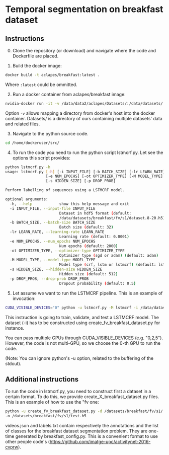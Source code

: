 # Temporal segmentation on breakfast dataset

## Instructions

0. Clone the repository (or download) and navigate where the code and Dockerfile are placed.

1. Build the docker image:
```bash
docker build -t aclapes/breakfast:latest .
```
Where ```:latest``` could be ommitted.

2. Run a docker container from aclapes/breakfast image:
```bash
nvidia-docker run -it -v /data/data2/aclapes/Datasets/:/data/datasets/ aclapes/breakfast:latest
```
Option ```-v``` allows mapping a directory from docker's host into the docker container.
Datasets/ is a directory of ours containing multiple datasets' data and related files.

3. Navigate to the python source code.
```bash
cd /home/dockeruser/src/
```

4. To run the code you need to run the python script lstmcrf.py. Let see the options this script provides:
```bash
python lstmcrf.py -h
usage: lstmcrf.py [-h] [-i INPUT_FILE] [-b BATCH_SIZE] [-lr LEARN_RATE]
                  [-e NUM_EPOCHS] [-ot OPTIMIZER_TYPE] [-M MODEL_TYPE]
                  [-s HIDDEN_SIZE] [-p DROP_PROB]

Perform labelling of sequences using a LSTMCRF model.

optional arguments:
  -h, --help            show this help message and exit
  -i INPUT_FILE, --input-file INPUT_FILE
                        Dataset in hdf5 format (default:
                        /data/datasets/breakfast/fv/s1/dataset.8-20.h5)
  -b BATCH_SIZE, --batch-size BATCH_SIZE
                        Batch size (default: 32)
  -lr LEARN_RATE, --learning-rate LEARN_RATE
                        Learning rate (default: 0.0001)
  -e NUM_EPOCHS, --num_epochs NUM_EPOCHS
                        Num epochs (default: 2000)
  -ot OPTIMIZER_TYPE, --optimizer-type OPTIMIZER_TYPE
                        Optimizer type (sgd or adam) (default: adam)
  -M MODEL_TYPE, --model-type MODEL_TYPE
                        Model type (crf, lstm or lstmcrf) (default: lstmcrf)
  -s HIDDEN_SIZE, --hidden-size HIDDEN_SIZE
                        Hidden size (default: 512)
  -p DROP_PROB, --drop-prob DROP_PROB
                        Dropout probability (default: 0.5)
```

5. Let assume we want to run the LSTMCRF pipeline. This is an example of invocation:
```bash
CUDA_VISIBLE_DEVICES="0" python -u lstmcrf.py -M lstmcrf -i /data/datasets/breakfast/fv/s1/dataset.h5 -b 32 -lr 0.001 -e 1000
```
This instruction is going to train, validate, and test a LSTMCRF model. The dataset (-i) has to be constructed
using create_fv_breakfast_dataset.py for instance. 

You can pass multiple GPUs through CUDA_VISIBLE_DEVICES (e.g. "0,2,5"). However, the code is not multi-GPU, 
so we choose the 0-th GPU to run the code.

(Note: You can ignore python's -u option, related to the buffering of the stdout).

## Additional instructions

To run the code in lstmcrf.py, you need to construct first a dataset in a certain format. To do this, we provide
create_X_breakfast_dataset.py files. This is an example of how to use the "fv one:

```bash
python -u create_fv_breakfast_dataset.py -d /datasets/breakfast/fv/s1/ -i dataset/videos.json -l dataset/labels.txt 
-o /datasets/breakfast/fv/s1/test.h5
```

videos.json and labels.txt contain respectively the annotations and the list of classes for the breakfast dataset
segmentation problem. They are one-time generated by breakfast_config.py. This is a convenient format to use
other people code's (https://github.com/imatge-upc/activitynet-2016-cvprw).


